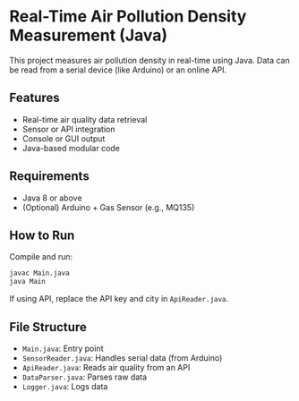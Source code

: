 # Real-Time Air Pollution Density Measurement (Java)

This project measures air pollution density in real-time using Java. Data can be read from a serial device (like Arduino) or an online API.

## Features

- Real-time air quality data retrieval
- Sensor or API integration
- Console or GUI output
- Java-based modular code

## Requirements

- Java 8 or above
- (Optional) Arduino + Gas Sensor (e.g., MQ135)

## How to Run

Compile and run:

```bash
javac Main.java
java Main
```

If using API, replace the API key and city in `ApiReader.java`.

## File Structure

- `Main.java`: Entry point
- `SensorReader.java`: Handles serial data (from Arduino)
- `ApiReader.java`: Reads air quality from an API
- `DataParser.java`: Parses raw data
- `Logger.java`: Logs data